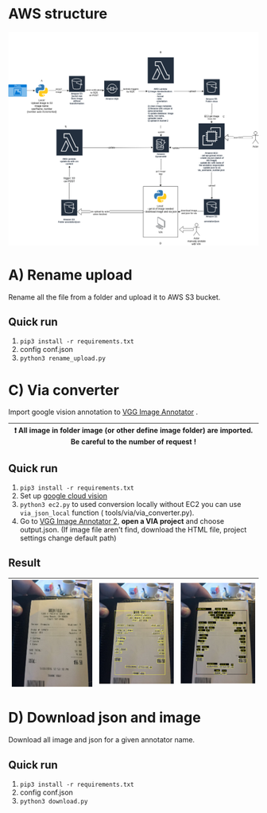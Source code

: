 # AWS structure

![image](tools/aws/aws_Diagram.png)

# A) Rename upload

Rename all the file from a folder and upload it to AWS S3 bucket.

## Quick run

1. `pip3 install -r requirements.txt`
2. config conf.json
3. `python3 rename_upload.py`

# C) Via converter

Import google vision annotation to [VGG Image Annotator](https://www.robots.ox.ac.uk/~vgg/software/via/)
.

| :exclamation:   All image in folder image (or other define image folder) are imported. Be careful to the number of request !   |
|-----------------------------------------|

## Quick run

1. `pip3 install -r requirements.txt`
2. Set up [google cloud vision](https://cloud.google.com/vision/docs/quickstart-client-libraries)
3. `python3 ec2.py` to used conversion locally without EC2 you can use  `via_json_local` function (
   tools/via/via_converter.py).
4. Go to [VGG Image Annotator 2](https://www.robots.ox.ac.uk/~vgg/software/via/via.html), **open a
   VIA project** and choose output.json. (If image file aren't find, download the HTML file, project settings change
   default path)

## Result

| ![via0](tools/via/doc/via0.png)   |      ![via](tools/via/doc/via.png)      |  ![via2](tools/via/doc/via2.png) |
|----------|:-------------:|------:|


# D) Download json and image

Download all image and json for a given annotator name.

## Quick run

1. `pip3 install -r requirements.txt`
2. config conf.json
3. `python3 download.py`
